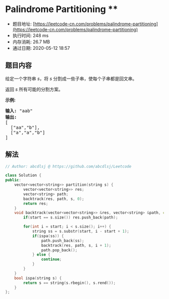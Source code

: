 # Palindrome Partitioning **
- 题目地址: [https://leetcode-cn.com/problems/palindrome-partitioning](https://leetcode-cn.com/problems/palindrome-partitioning)
- 执行时间: 248 ms
- 内存消耗: 26.7 MB
- 通过日期: 2020-05-12 18:57

## 题目内容
<p>给定一个字符串 <em>s</em>，将<em> s </em>分割成一些子串，使每个子串都是回文串。</p>

<p>返回 <em>s</em> 所有可能的分割方案。</p>

<p><strong>示例:</strong></p>

<pre><strong>输入:</strong> "aab"
<strong>输出:</strong>
[
  ["aa","b"],
  ["a","a","b"]
]</pre>


## 解法
```cpp
// Author: abcdlsj @ https://github.com/abcdlsj/Leetcode

class Solution {
public:
    vector<vector<string>> partition(string s) {
        vector<vector<string>> res;
        vector<string> path;
        backtrack(res, path, s, 0);
        return res;
    }
    void backtrack(vector<vector<string>> &res, vector<string> &path, const string &s, int start) {
        if(start == s.size()) res.push_back(path);

        for(int i = start; i < s.size(); i++) {
            string ss = s.substr(start, i - start + 1);
            if(ispa(ss)) {
                path.push_back(ss);
                backtrack(res, path, s, i + 1);
                path.pop_back();
            } else {
                continue;
            }
        }
    }
    bool ispa(string s) {
        return s == string(s.rbegin(), s.rend());
    }
};

```